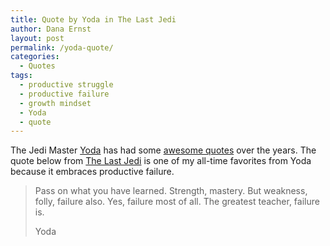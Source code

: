```yaml
---
title: Quote by Yoda in The Last Jedi
author: Dana Ernst
layout: post
permalink: /yoda-quote/
categories:
  - Quotes
tags:
  - productive struggle
  - productive failure
  - growth mindset
  - Yoda
  - quote
---
```


The Jedi Master [Yoda](https://en.wikipedia.org/wiki/Yoda) has had some [awesome quotes](http://awakenthegreatnesswithin.com/40-inspirational-yoda-quotes-to-awaken-the-force-within-you/) over the years.  The quote below from [The Last Jedi](https://en.wikipedia.org/wiki/Star_Wars:_The_Last_Jedi) is one of my all-time favorites from Yoda because it embraces productive failure.

<blockquote>
<p>Pass on what you have learned. Strength, mastery. But weakness, folly, failure also. Yes, failure most of all. The greatest teacher, failure is.</p>
<footer>Yoda</footer>
</blockquote>
